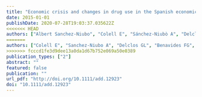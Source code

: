 ```yaml
---
title: "Economic crisis and changes in drug use in the Spanish economically active population."
date: 2015-01-01
publishDate: 2020-07-28T19:03:37.035622Z
<<<<<<< HEAD
authors: ["Albert Sanchez-Niubo", "Colell E", "Sánchez-Niubò A", "Delclos GL", "Benavides FG", "Domingo-Salvany A"]
=======
authors: ["Colell E", "Sanchez-Niubo A", "Delclos GL", "Benavides FG", "Domingo-Salvany A"]
>>>>>>> fcccd1fe3d9dee13a0da1d67b752e069a50e0389
publication_types: ["2"]
abstract: ""
featured: false
publication: ""
url_pdf: "http://doi.org/10.1111/add.12923"
doi: "10.1111/add.12923"
---
```


